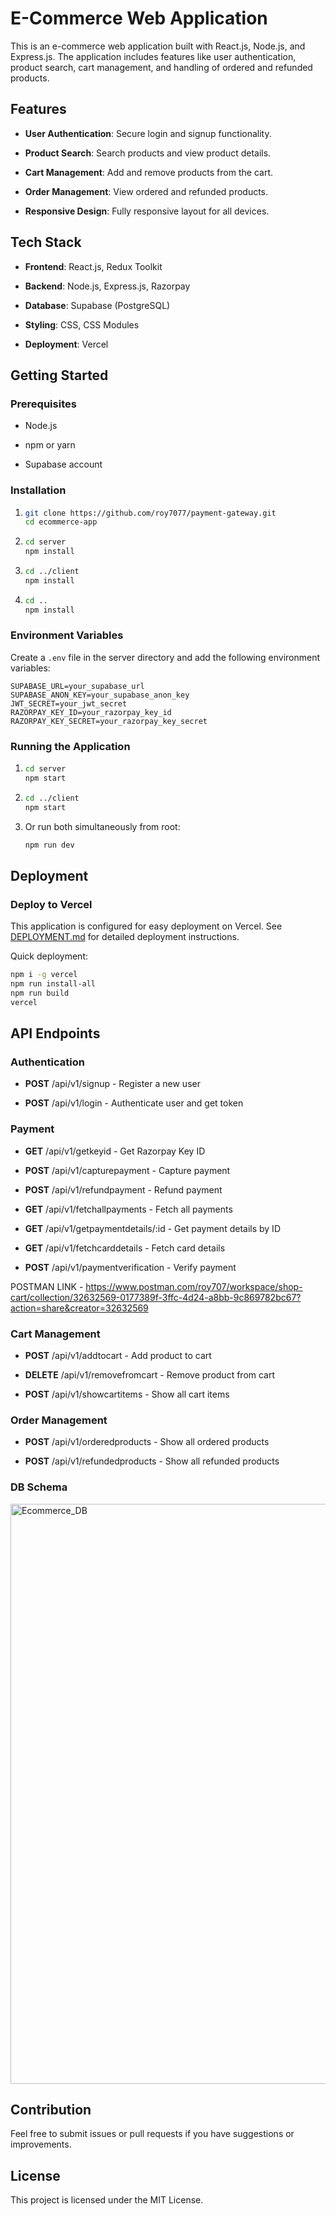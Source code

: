 E-Commerce Web Application
==========================

This is an e-commerce web application built with React.js, Node.js, and Express.js. The application includes features like user authentication, product search, cart management, and handling of ordered and refunded products.

Features
--------

*   **User Authentication**: Secure login and signup functionality.
    
*   **Product Search**: Search products and view product details.
    
*   **Cart Management**: Add and remove products from the cart.
    
*   **Order Management**: View ordered and refunded products.
    
*   **Responsive Design**: Fully responsive layout for all devices.
    

Tech Stack
----------

*   **Frontend**: React.js, Redux Toolkit
    
*   **Backend**: Node.js, Express.js, Razorpay
    
*   **Database**: Supabase (PostgreSQL)
    
*   **Styling**: CSS, CSS Modules
    
*   **Deployment**: Vercel
    

Getting Started
---------------

### Prerequisites

*   Node.js
    
*   npm or yarn
    
*   Supabase account
    

### Installation

1.  ```bash
    git clone https://github.com/roy7077/payment-gateway.git
    cd ecommerce-app
    ```
    
2.  ```bash
    cd server
    npm install
    ```
    
3.  ```bash
    cd ../client
    npm install
    ```
    
4.  ```bash
    cd ..
    npm install
    ```

### Environment Variables

Create a `.env` file in the server directory and add the following environment variables:

```env
SUPABASE_URL=your_supabase_url
SUPABASE_ANON_KEY=your_supabase_anon_key
JWT_SECRET=your_jwt_secret
RAZORPAY_KEY_ID=your_razorpay_key_id
RAZORPAY_KEY_SECRET=your_razorpay_key_secret
```

### Running the Application

1.  ```bash
    cd server
    npm start
    ```
    
2.  ```bash
    cd ../client
    npm start
    ```
    
3.  Or run both simultaneously from root:
    ```bash
    npm run dev
    ```

## Deployment

### Deploy to Vercel

This application is configured for easy deployment on Vercel. See [DEPLOYMENT.md](./DEPLOYMENT.md) for detailed deployment instructions.

Quick deployment:
```bash
npm i -g vercel
npm run install-all
npm run build
vercel
```

API Endpoints
-------------

### Authentication

*   **POST** /api/v1/signup - Register a new user
    
*   **POST** /api/v1/login - Authenticate user and get token
    

### Payment

*   **GET** /api/v1/getkeyid - Get Razorpay Key ID
    
*   **POST** /api/v1/capturepayment - Capture payment
    
*   **POST** /api/v1/refundpayment - Refund payment
    
*   **GET** /api/v1/fetchallpayments - Fetch all payments
    
*   **GET** /api/v1/getpaymentdetails/:id - Get payment details by ID
    
*   **GET** /api/v1/fetchcarddetails - Fetch card details
    
*   **POST** /api/v1/paymentverification - Verify payment

POSTMAN LINK - https://www.postman.com/roy707/workspace/shop-cart/collection/32632569-0177389f-3ffc-4d24-a8bb-9c869782bc67?action=share&creator=32632569

### Cart Management

*   **POST** /api/v1/addtocart - Add product to cart
    
*   **DELETE** /api/v1/removefromcart - Remove product from cart
    
*   **POST** /api/v1/showcartitems - Show all cart items
    

### Order Management

*   **POST** /api/v1/orderedproducts - Show all ordered products
    
*   **POST** /api/v1/refundedproducts - Show all refunded products

### DB Schema
<img width="928" alt="Ecommerce_DB" src="https://github.com/user-attachments/assets/c8e92ab8-3088-4f8a-902e-35a5d62f8fa7">

Contribution
------------

Feel free to submit issues or pull requests if you have suggestions or improvements.

License
-------

This project is licensed under the MIT License.
